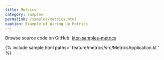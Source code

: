 ```yaml
---
title: Metrics
category: samples
permalink: /samples/metrics.html
caption: Example of Wiring up Metrics
---
```


Browse source code on GitHub: [ktor-samples-metrics](https://github.com/ktorio/ktor-samples/blob/master/feature/metrics/src/MetricsApplication.kt)

{% include sample.html paths='
    feature/metrics/src/MetricsApplication.kt
' %}

